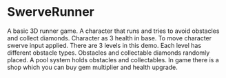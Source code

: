 # SwerveRunner
 A basic 3D runner game. A character that runs and tries to avoid obstacles and collect diamonds. Character as 3 health in base. To move character swerve input applied. There are 3 levels in this demo. Each level has different obstacle types. Obstacles and collectable diamonds randomly placed. A pool system holds obstacles and collectables.
 In game there is a shop which you can buy gem multiplier and health upgrade.
